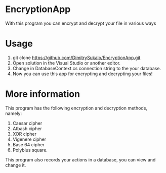 # EncryptionApp
With this program you can encrypt and decrypt your file in various ways

# Usage

1. git clone https://github.com/DimitrySukalo/EncryptionApp.git
2. Open solution in the Visual Studio or another editor.
3. Change in DatabaseContext.cs connection string to the your database.
4. Now you can use this app for encrypting and decrypting your files!

# More information
This program has the following encryption and decryption methods, namely: 
1. Caesar cipher
2. Atbash cipher
3. XOR cipher
4. Vigenere cipher
5. Base 64 cipher
6. Polybius square. 

This program also records your actions in a database, you can view and change it.
